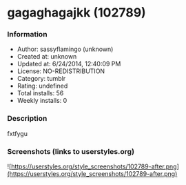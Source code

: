 # gagaghagajkk (102789)

### Information
- Author: sassyflamingo (unknown)
- Created at: unknown
- Updated at: 6/24/2014, 12:40:09 PM
- License: NO-REDISTRIBUTION
- Category: tumblr
- Rating: undefined
- Total installs: 56
- Weekly installs: 0


### Description
fxtfygu


### Screenshots (links to userstyles.org)
![https://userstyles.org/style_screenshots/102789-after.png](https://userstyles.org/style_screenshots/102789-after.png)



